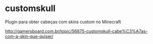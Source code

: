 # customskull
Plugin para obter cabeças com skins custom no Minecraft

http://gamersboard.com.br/topic/56875-customskull-cabe%C3%A7as-com-a-skin-que-quiser/
